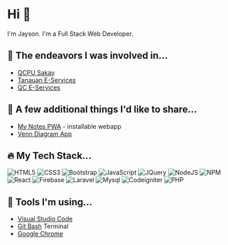 # Hi :wave:

I'm Jayson. I'm a Full Stack Web Developer.

## :triangular_ruler: The endeavors I was involved in...
- [QCPU Sakay](https://websakay.web.app/)
- [Tanauan E-Services](https://eservices.tanauancity.gov.ph/)
- [QC E-Services](https://qceservices.quezoncity.gov.ph/)


## :basketball: A few additional things I'd like to share...
- [My Notes PWA](https://my-notes-io.web.app/) - installable webapp
- [Venn Diagram App](https://jcreation-dev.github.io/venn-diagram-with-set-operations/)


## :fire: My Tech Stack...
![HTML5](https://img.shields.io/badge/html5-%23E34F26.svg?style=for-the-badge&logo=html5&logoColor=white)
![CSS3](https://img.shields.io/badge/css3-%231572B6.svg?style=for-the-badge&logo=css3&logoColor=white)
![Bootstrap](https://img.shields.io/badge/bootstrap-%237952B3.svg?style=for-the-badge&logo=bootstrap&logoColor=ffffff)
![JavaScript](https://img.shields.io/badge/javascript-%23323330.svg?style=for-the-badge&logo=javascript&logoColor=%23F7DF1E)
![JQuery](https://img.shields.io/badge/jquery-%2378cff5.svg?style=for-the-badge&logo=jquery&logoColor=0769AD)
![NodeJS](https://img.shields.io/badge/node.js-6DA55F?style=for-the-badge&logo=node.js&logoColor=white)
![NPM](https://img.shields.io/badge/NPM-%23000000.svg?style=for-the-badge&logo=npm&logoColor=white)
![React](https://img.shields.io/badge/react-%2320232a.svg?style=for-the-badge&logo=react&logoColor=%2361DAFB)
![Firebase](https://img.shields.io/badge/firebase-%23FFCA28.svg?style=for-the-badge&logo=firebase&logoColor=333333)
![Laravel](https://img.shields.io/badge/laravel-%23FF2D20.svg?style=for-the-badge&logo=laravel&logoColor=ffffff)
![Mysql](https://img.shields.io/badge/mysql-%234479A1.svg?style=for-the-badge&logo=mysql&logoColor=ffffff)
![Codeigniter](https://img.shields.io/badge/codeigniter-%23EF4223.svg?style=for-the-badge&logo=codeigniter&logoColor=ffffff)
![PHP](https://img.shields.io/badge/php-%23EF4223.svg?style=for-the-badge&logo=php&logoColor=ffffff)




## :wrench: Tools I'm using...
- [Visual Studio Code](https://code.visualstudio.com/)
- [Git Bash](https://git-scm.com/downloads) Terminal
- [Google Chrome](https://www.google.com/intl/en_ph/chrome/) 


